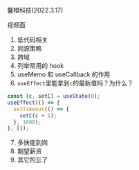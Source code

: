 馨橙科技(2022.3.17)

视频面

1. 低代码相关
2. 同源策略
3. 跨域
4. 列举常用的 hook
5. useMemo 和 useCallback 的作用
6. `useEffect`里能拿到`c`的最新值吗？为什么？

```js
const [c, setC] = useState(0);
useEffect(() => {
  setTimeout(() => {
    setC(c + 1);
  }, 1000);
}, []);
```

7. 多快能到岗
8. 期望薪资
9. 其它的忘了
